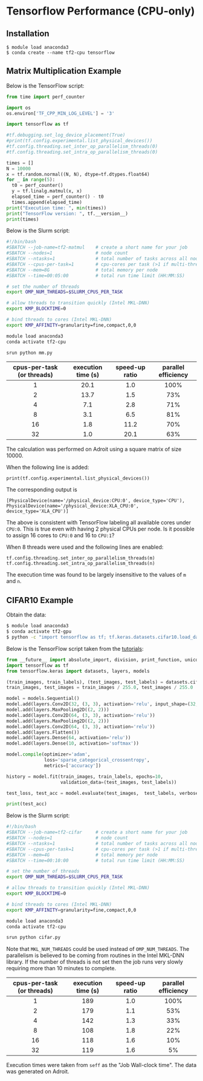 # Tensorflow Performance (CPU-only)

## Installation

```
$ module load anaconda3
$ conda create --name tf2-cpu tensorflow
```

## Matrix Multiplication Example

Below is the TensorFlow script:

```python
from time import perf_counter

import os
os.environ['TF_CPP_MIN_LOG_LEVEL'] = '3'

import tensorflow as tf

#tf.debugging.set_log_device_placement(True)
#print(tf.config.experimental.list_physical_devices())
#tf.config.threading.set_inter_op_parallelism_threads(0)
#tf.config.threading.set_intra_op_parallelism_threads(0)

times = []
N = 10000
x = tf.random.normal((N, N), dtype=tf.dtypes.float64)
for _ in range(5):
  t0 = perf_counter()
  y = tf.linalg.matmul(x, x)
  elapsed_time = perf_counter() - t0
  times.append(elapsed_time)
print("Execution time: ", min(times))
print("TensorFlow version: ", tf.__version__)
print(times)
```

Below is the Slurm script:

```bash
#!/bin/bash
#SBATCH --job-name=tf2-matmul    # create a short name for your job
#SBATCH --nodes=1                # node count
#SBATCH --ntasks=1               # total number of tasks across all nodes
#SBATCH --cpus-per-task=1        # cpu-cores per task (>1 if multi-threaded tasks)
#SBATCH --mem=8G                 # total memory per node
#SBATCH --time=00:05:00          # total run time limit (HH:MM:SS)

# set the number of threads
export OMP_NUM_THREADS=$SLURM_CPUS_PER_TASK

# allow threads to transition quickly (Intel MKL-DNN)
export KMP_BLOCKTIME=0

# bind threads to cores (Intel MKL-DNN)
export KMP_AFFINITY=granularity=fine,compact,0,0

module load anaconda3
conda activate tf2-cpu

srun python mm.py
```

| cpus-per-task (or threads)| execution time (s) | speed-up ratio |  parallel efficiency |
|:--------------------------:|:--------:|:---------:|:-------------------:|
| 1                          |  20.1    |   1.0     |   100%              |
| 2                          |  13.7    |   1.5     |   73%               | 
| 4                          |  7.1     |   2.8     |   71%               |
| 8                          |  3.1     |   6.5     |   81%               |
| 16                         |  1.8     |   11.2    |   70%               |
| 32                         |  1.0     |   20.1    |   63%               |

The calculation was performed on Adroit using a square matrix of size 10000. 

When the following line is added:

```
print(tf.config.experimental.list_physical_devices())
```

The corresponding output is

```
[PhysicalDevice(name='/physical_device:CPU:0', device_type='CPU'), PhysicalDevice(name='/physical_device:XLA_CPU:0', device_type='XLA_CPU')]
```

The above is consistent with TensorFlow labeling all available cores under `CPU:0`. This is true even with having 2 physical CPUs per node. Is it possible to assign 16 cores to `CPU:0` and 16 to `CPU:1`?

When 8 threads were used and the following lines are enabled:

```
tf.config.threading.set_inter_op_parallelism_threads(m)
tf.config.threading.set_intra_op_parallelism_threads(n)
```

The execution time was found to be largely insensitive to the values of `m` and `n`. 


## CIFAR10 Example

Obtain the data:

```bash
$ module load anaconda3
$ conda activate tf2-gpu
$ python -c "import tensorflow as tf; tf.keras.datasets.cifar10.load_data()"
```

Below is the TensorFlow script taken from the [tutorials](https://www.tensorflow.org/tutorials/images/cnn):

```python
from __future__ import absolute_import, division, print_function, unicode_literals
import tensorflow as tf
from tensorflow.keras import datasets, layers, models

(train_images, train_labels), (test_images, test_labels) = datasets.cifar10.load_data()
train_images, test_images = train_images / 255.0, test_images / 255.0

model = models.Sequential()
model.add(layers.Conv2D(32, (3, 3), activation='relu', input_shape=(32, 32, 3)))
model.add(layers.MaxPooling2D((2, 2)))
model.add(layers.Conv2D(64, (3, 3), activation='relu'))
model.add(layers.MaxPooling2D((2, 2)))
model.add(layers.Conv2D(64, (3, 3), activation='relu'))
model.add(layers.Flatten())
model.add(layers.Dense(64, activation='relu'))
model.add(layers.Dense(10, activation='softmax'))

model.compile(optimizer='adam',
              loss='sparse_categorical_crossentropy',
              metrics=['accuracy'])

history = model.fit(train_images, train_labels, epochs=10, 
                    validation_data=(test_images, test_labels))

test_loss, test_acc = model.evaluate(test_images,  test_labels, verbose=2)

print(test_acc)
```

Below is the Slurm script:

```bash
#!/bin/bash
#SBATCH --job-name=tf2-cifar     # create a short name for your job
#SBATCH --nodes=1                # node count
#SBATCH --ntasks=1               # total number of tasks across all nodes
#SBATCH --cpus-per-task=1        # cpu-cores per task (>1 if multi-threaded tasks)
#SBATCH --mem=4G                 # total memory per node
#SBATCH --time=00:10:00          # total run time limit (HH:MM:SS)

# set the number of threads
export OMP_NUM_THREADS=$SLURM_CPUS_PER_TASK

# allow threads to transition quickly (Intel MKL-DNN)
export KMP_BLOCKTIME=0

# bind threads to cores (Intel MKL-DNN)
export KMP_AFFINITY=granularity=fine,compact,0,0

module load anaconda3
conda activate tf2-cpu

srun python cifar.py
```

Note that `MKL_NUM_THREADS` could be used instead of `OMP_NUM_THREADS`. The parallelism is believed to be coming from routines
in the Intel MKL-DNN library. If the number of threads is not set then the job runs very slowly requiring more than 10 minutes to complete.

| cpus-per-task (or threads)| execution time (s) | speed-up ratio |  parallel efficiency |
|:--------------------------:|:--------:|:---------:|:-------------------:|
| 1                          |  189     |   1.0     |   100%              |
| 2                          |  179     |   1.1     |   53%               | 
| 4                          |  142     |   1.3     |   33%               |
| 8                          |  108     |   1.8     |   22%               |
| 16                         |  118     |   1.6     |   10%               |
| 32                         |  119     |   1.6     |    5%               |

Execution times were taken from `seff` as the "Job Wall-clock time". The data was generated on Adroit.
